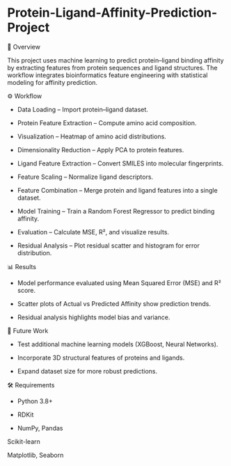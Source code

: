# Protein-Ligand-Affinity-Prediction-Project
📌 Overview

This project uses machine learning to predict protein–ligand binding affinity by extracting features from protein sequences and ligand structures. The workflow integrates bioinformatics feature engineering with statistical modeling for affinity prediction.

⚙️ Workflow

- Data Loading – Import protein–ligand dataset.

- Protein Feature Extraction – Compute amino acid composition.

- Visualization – Heatmap of amino acid distributions.

- Dimensionality Reduction – Apply PCA to protein features.

- Ligand Feature Extraction – Convert SMILES into molecular fingerprints.

- Feature Scaling – Normalize ligand descriptors.

- Feature Combination – Merge protein and ligand features into a single dataset.

- Model Training – Train a Random Forest Regressor to predict binding affinity.

- Evaluation – Calculate MSE, R², and visualize results.

- Residual Analysis – Plot residual scatter and histogram for error distribution.

📊 Results

- Model performance evaluated using Mean Squared Error (MSE) and R² score.

- Scatter plots of Actual vs Predicted Affinity show prediction trends.

- Residual analysis highlights model bias and variance.

🚀 Future Work

- Test additional machine learning models (XGBoost, Neural Networks).

- Incorporate 3D structural features of proteins and ligands.

- Expand dataset size for more robust predictions.

🛠️ Requirements

- Python 3.8+

- RDKit

- NumPy, Pandas

Scikit-learn

Matplotlib, Seaborn

